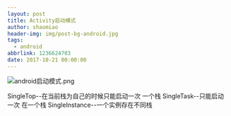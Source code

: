 ```yaml
---
layout: post
title: Activity启动模式
author: shaomiao
header-img: img/post-bg-android.jpg
tags:
  - android
abbrlink: 1236624703
date: 2017-10-21 00:00:00
---
```


![android启动模式.png](http://upload-images.jianshu.io/upload_images/2590671-1490894bed7145d7.png?imageMogr2/auto-orient/strip%7CimageView2/2/w/1240)

SingleTop--在当前栈为自己的时候只能启动一次 一个栈
SingleTask--只能启动一次 在一个栈
SingleInstance--一个实例存在不同栈
